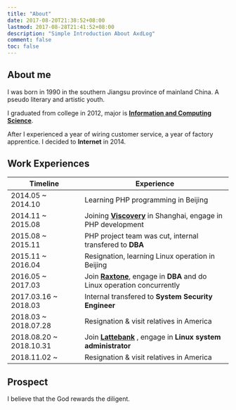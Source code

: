 ```yaml
---
title: "About"
date: 2017-08-20T21:38:52+08:00
lastmod: 2017-08-28T21:41:52+08:00
description: "Simple Introduction About AxdLog"
comment: false
toc: false
---
```



## About me
I was born in 1990 in the southern Jiangsu province of mainland China. A pseudo literary and artistic youth.

I graduated from college in 2012, major is [**Information and Computing Science**](http://slxy.xzit.edu.cn).

After I experienced a year of wiring customer service, a year of factory apprentice. I decided to **Internet** in 2014.


## Work Experiences

Timeline | Experience
---|---
2014.05 ~ 2014.10 | Learning PHP programming in Beijing
2014.11 ~ 2015.08 | Joining [**Viscovery**][viscovery] in Shanghai, engage in PHP development
2015.08 ~ 2015.11 | PHP project team was cut, internal transfered to **DBA**
2015.11 ~ 2016.04 | Resignation, learning Linux operation in Beijing
2016.05 ~ 2017.03 | Join [**Raxtone**][raxtone], engage in **DBA** and do Linux operation concurrently
2017.03.16 ~ 2018.03 | Internal transfered to **System Security Engineer**
2018.03 ~ 2018.07.28 | Resignation & visit relatives in America
2018.08.20 ~ 2018.10.31 | Join [**Lattebank**][lattebank] , engage in **Linux system administrator**
2018.11.02 ~ | Resignation & visit relatives in America


## Prospect
I believe that the God rewards the diligent.


[lempstacker]:https://lempstacker.github.io "LempStacker"
[viscovery]:https://www.viscovery.com "Viscovery"
[raxtone]:http://www.raxtone.com/ "Raxtone"
[lattebank]: http://www.shuhegroup.com 'Latte Bank'

<!-- End -->
